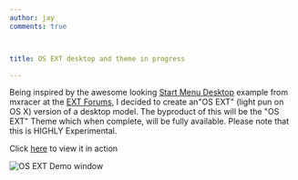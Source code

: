 ```yaml
---
author: jay
comments: true



title: OS EXT desktop and theme in progress

---
```


Being inspired by the awesome looking [Start Menu Desktop](http://extjs.com/forum/showthread.php?t=10950) example from mxracer at the [EXT Forums](http://extjs.com/forum), I decided to create an"OS EXT" (light pun on OS X) version of a desktop model.  The byproduct of this will be the "OS EXT" Theme which when complete, will be fully available. Please note that this is HIGHLY Experimental.

Click [here](/img/extjs/os_ext_demo1.swf) to view it in action


![OS EXT Demo window](/img/extjs/osext_demo1.png)
